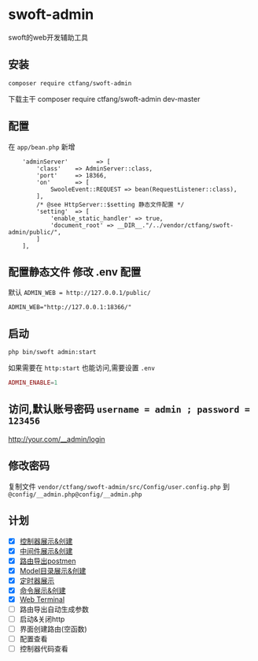 # swoft-admin
swoft的web开发辅助工具

## 安装

~~~~
composer require ctfang/swoft-admin 
~~~~

下载主干 composer require ctfang/swoft-admin dev-master 

## 配置
在 `app/bean.php` 新增
~~~~
    'adminServer'        => [
        'class'    => AdminServer::class,
        'port'     => 18366,
        'on'       => [
            SwooleEvent::REQUEST => bean(RequestListener::class),
        ],
        /* @see HttpServer::$setting 静态文件配置 */
        'setting'  => [
            'enable_static_handler' => true,
            'document_root' => __DIR__."/../vendor/ctfang/swoft-admin/public/",
        ]
    ],
~~~~

## 配置静态文件 修改 .env 配置

默认 `ADMIN_WEB = http://127.0.0.1/public/`
~~~~
ADMIN_WEB="http://127.0.0.1:18366/"
~~~~

## 启动
~~~~
php bin/swoft admin:start
~~~~

如果需要在 `http:start` 也能访问,需要设置 `.env`

````php
ADMIN_ENABLE=1
````

## 访问,默认账号密码 `username = admin ; password = 123456`

http://your.com/__admin/login

## 修改密码

复制文件 `vendor/ctfang/swoft-admin/src/Config/user.config.php` 到 `@config/__admin.php@config/__admin.php`


## 计划

- [x] [控制器展示&创建](https://github.com/ctfang/swoft-admin/blob/master/src/Http/Controller/RouteController.php) 
- [x] [中间件展示&创建](https://github.com/ctfang/swoft-admin/blob/master/src/Http/Controller/RouteController.php) 
- [x] [路由导出postmen](https://github.com/ctfang/swoft-admin/blob/master/src/Http/Controller/RouteController.php) 
- [x] [Model目录展示&创建](https://github.com/ctfang/swoft-admin/blob/master/src/Http/Controller) 
- [x] [定时器展示](https://github.com/ctfang/swoft-admin/blob/master/src/Http/Controller) 
- [x] [命令展示&创建](https://github.com/ctfang/swoft-admin/blob/master/src/Http/Controller) 
- [x] [Web Terminal](https://github.com/ctfang/swoft-admin/blob/master/src/Http/Controller) 
- [ ] 路由导出自动生成参数
- [ ] 启动&关闭http
- [ ] 界面创建路由(空函数)
- [ ] 配置查看
- [ ] 控制器代码查看
